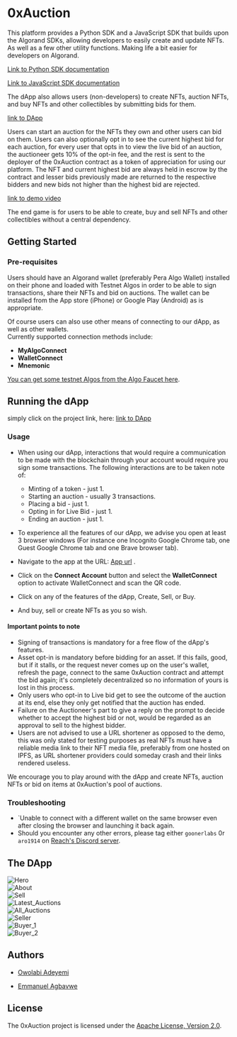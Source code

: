# 0xAuction

This platform provides a Python SDK and a JavaScript SDK that builds upon the Algorand SDKs, allowing developers to easily create and update NFTs. As well as a few other utility functions. Making life a bit easier for developers on Algorand.

[Link to Python SDK documentation](https://github.com/Apostrophe-Corp/0xAuction/blob/beta/Algorand-NFT-SDK/python-algorand-sdk/README.md)

[Link to JavaScript SDK documentation](https://github.com/Apostrophe-Corp/0xAuction/blob/beta/Algorand-NFT-SDK/javaScript-sdk/README.md)

The dApp also allows users (non-developers) to create NFTs, auction NFTs, and buy NFTs and other collectibles by submitting bids for them.

[link to DApp](https://0x-auction-beta.vercel.app/) 

Users can start an auction for the NFTs they own and other users can bid on them. Users can also optionally opt in to see the current highest bid for each auction, for every user that opts in to view the live bid of an auction, the auctioneer gets 10% of the opt-in fee, and the rest is sent to the deployer of the 0xAuction contract as a token of appreciation for using our platform. The NFT and current highest bid are always held in escrow by the contract and lesser bids previously made are returned to the respective bidders and new bids not higher than the highest bid are rejected.  

[link to demo video](https://youtu.be/Pwjqb6E0Wgg)

The end game is for users to be able to create, buy and sell NFTs and other collectibles without a central dependency.

## Getting Started

### Pre-requisites

Users should have an Algorand wallet (preferably Pera Algo Wallet) installed on their phone and loaded with Testnet Algos in order to be able to sign transactions, share their NFTs and bid on auctions. The wallet can be installed from the App store (iPhone) or Google Play (Android) as is appropriate.

Of course users can also use other means of connecting to our dApp, as well as other wallets.  
Currently supported connection methods include:  

<!-- - **PeraConnect** -->
- **MyAlgoConnect**
- **WalletConnect**
- **Mnemonic**

[You can get some testnet Algos from the Algo Faucet here](https://bank.testnet.algorand.network/).

## Running the dApp

simply click on the project link, here: [link to DApp](https://0x-auction-beta.vercel.app/) 

### Usage

- When using our dApp, interactions that would require a communication to be made with the blockchain through your account would require you sign some transactions. The following interactions are to be taken note of:  
  - Minting of a token - just 1.
  - Starting an auction - usually 3 transactions.
  - Placing a bid - just 1.
  - Opting in for Live Bid - just 1.
  - Ending an auction - just 1.

- To experience all the features of our dApp, we advise you open at least 3 browser windows (For instance one Incognito Google Chrome tab, one Guest Google Chrome tab and one Brave browser tab).

- Navigate to the app at the URL: [App url](https://0x-auction-beta.vercel.app/) .

- Click on the **Connect Account** button and select the **WalletConnect** option to activate WalletConnect and scan the QR code.

- Click on any of the features of the dApp, Create, Sell, or Buy.

- And buy, sell or create NFTs as you so wish.

#### Important points to note

- Signing of transactions is mandatory for a free flow of the dApp's features.
- Asset opt-in is mandatory before bidding for an asset. If this fails, good, but if it stalls, or the request never comes up on the user's wallet, refresh the page, connect to the same 0xAuction contract and attempt the bid again; it's completely decentralized so no information of yours is lost in this process.
- Only users who opt-in to Live bid get to see the outcome of the auction at its end, else they only get notified that the auction has ended.
- Failure on the Auctioneer's part to give a reply on the prompt to decide whether to accept the highest bid or not, would be regarded as an approval to sell to the highest bidder.
- Users are not advised to use a URL shortener as opposed to the demo, this was only stated for testing purposes as real NFTs must have a reliable media link to their NFT media file, preferably from one hosted on IPFS, as URL shortener providers could someday crash and their links rendered useless.

We encourage you to play around with the dApp and create NFTs, auction NFTs or bid on items at 0xAuction's pool of auctions.

### Troubleshooting

- `Unable to connect with a different wallet on the same browser even after closing the browser and launching it back again.
- Should you encounter any other errors, please tag either `goonerlabs` 0r `aro1914` on [Reach's Discord server](https://bit.ly/3BnPyKd).

## The DApp

![Hero](https://user-images.githubusercontent.com/68448315/208217963-e7ea11af-fa26-47cb-b8bb-b37cc9aea7fb.png)  
![About](https://user-images.githubusercontent.com/68448315/208217977-d92bbc60-5dbb-4a38-a79a-cf459f5696d8.png)  
![Sell](https://user-images.githubusercontent.com/68448315/208217989-3cb38c59-8ba1-4379-b21e-9fdf32f506db.png)  
![Latest_Auctions](https://user-images.githubusercontent.com/68448315/208217995-5db5bf70-7d94-4955-9a1f-d12625fcd973.png)  
![All_Auctions](https://user-images.githubusercontent.com/68448315/208218014-23402c80-da49-4510-a0d8-eb0fb8589166.png)  
![Seller](https://user-images.githubusercontent.com/68448315/208218036-88d63704-c849-4a9d-bab2-4074a8b61056.png)  
![Buyer_1](https://user-images.githubusercontent.com/68448315/208218041-6e8f59a9-de4e-4dee-81bb-d0bbf94d25fd.png)  
![Buyer_2](https://user-images.githubusercontent.com/68448315/208218049-4077ea3f-fb27-4215-8898-d7a41969fe69.png)  

## Authors

- [Owolabi Adeyemi](https://github.com/goonerlabs)

- [Emmanuel Agbavwe](https://github.com/Aro1914)

## License

The 0xAuction project is licensed under the [Apache License, Version 2.0](./LICENSE).
